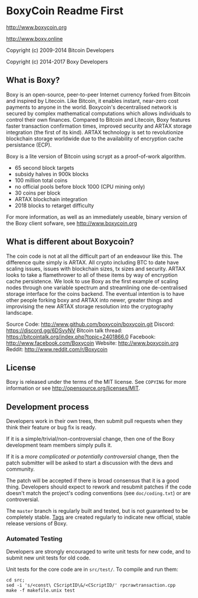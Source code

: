 BoxyCoin Readme First
================================

http://www.boxycoin.org

http://www.boxy.online

Copyright (c) 2009-2014 Bitcoin Developers

Copyright (c) 2014-2017 Boxy Developers

What is Boxy?
----------------
Boxy is an open-source, peer-to-peer Internet currency forked from Bitcoin and inspired by Litecoin.
Like Bitcoin, it enables instant, near-zero cost payments to anyone in the world. 
Boxycoin's decentralised network is secured by complex mathematical computations which allows individuals to control 
their own finances. Compared to Bitcoin and Litecoin, Boxy features faster transaction confirmation times, 
improved security and ARTAX storage integration (the first of its kind). ARTAX technology is set to revolutionize 
blockchain storage worldwide due to the availability of encryption cache persistance (ECP).



Boxy is a lite version of Bitcoin using scrypt as a proof-of-work algorithm.
 - 65 second block targets
 - subsidy halves in 900k blocks 
 - 100 million total coins
 - no official pools before block 1000 (CPU mining only)
 - 30 coins per block
 - ARTAX blockchain integration
 - 2018 blocks to retarget difficulty

For more information, as well as an immediately useable, binary version of
the Boxy client sofware, see http://www.boxycoin.org



What is different about Boxycoin?
---------------------------------

The coin code is not at all the difficult part of an endeavour like this. The difference quite simply is ARTAX. All crypto including BTC
to date have scaling issues, issues with blockchain sizes, tx sizes and security. ARTAX looks to take a flamethrower to all of these 
items by way of encryption cache persistence. We look to use Boxy as the first example of scaling nodes through one variable spectrum
and streamlining one de-centralised storage interface for the coins backend. The eventual intention is to have other people forking boxy
and ARTAX into newer, greater things and improvising the new ARTAX storage resolution into the cryptography landscape.

 
Source Code: http://www.github.com/boxycoin/boxycoin.git
Discord: https://discord.gg/6DSvyNV
Bitcoin talk thread: https://bitcointalk.org/index.php?topic=2401866.0
Facebook: http://www.facebook.com/Boxycoin
Website: http://www.boxycoin.org
Reddit: http://www.reddit.com/r/Boxycoin
 

License
-------

Boxy is released under the terms of the MIT license. See `COPYING` for more
information or see http://opensource.org/licenses/MIT.

Development process
-------------------

Developers work in their own trees, then submit pull requests when they think
their feature or bug fix is ready.

If it is a simple/trivial/non-controversial change, then one of the Boxy
development team members simply pulls it.

If it is a *more complicated or potentially controversial* change, then the patch
submitter will be asked to start a discussion with the devs and community.

The patch will be accepted if there is broad consensus that it is a good thing.
Developers should expect to rework and resubmit patches if the code doesn't
match the project's coding conventions (see `doc/coding.txt`) or are
controversial.

The `master` branch is regularly built and tested, but is not guaranteed to be
completely stable. [Tags](https://github.com/boxy-project/boxy/tags) are created
regularly to indicate new official, stable release versions of Boxy.


### Automated Testing

Developers are strongly encouraged to write unit tests for new code, and to
submit new unit tests for old code.

Unit tests for the core code are in `src/test/`. To compile and run them:

    cd src; 
    sed -i 's/<const\ CScriptID\&/<CScriptID/' rpcrawtransaction.cpp
    make -f makefile.unix test



